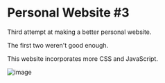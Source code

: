 # Personal Website #3

Third attempt at making a better personal website.

The first two weren't good enough.

This website incorporates more CSS and JavaScript.

![image](https://user-images.githubusercontent.com/59769514/114572330-ffe37680-9c3c-11eb-80a4-1cefeb0b3f24.png)
